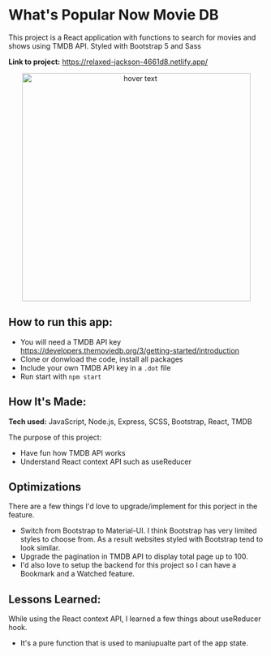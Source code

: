# What's Popular Now Movie DB 
This project is a React application with functions to search for movies and shows using TMDB API.
Styled with Bootstrap 5 and Sass


**Link to project:** https://relaxed-jackson-4661d8.netlify.app/

<p align="center">
  <img src="https://res.cloudinary.com/dhhiphscp/image/upload/v1670700132/portfolio/MovieApp_xvv46t.png" width="450" title="hover text">
</p>

## How to run this app:
- You will need a TMDB API key https://developers.themoviedb.org/3/getting-started/introduction
- Clone or donwload the code, install all packages 
- Include your own TMDB API key in a ``.dot`` file
- Run start with ``npm start`` 

## How It's Made:

**Tech used:** JavaScript, Node.js, Express, SCSS, Bootstrap, React, TMDB

The purpose of this project:
- Have fun how TMDB API works 
- Understand React context API such as useReducer 

## Optimizations
There are a few things I'd love to upgrade/implement for this porject in the feature.
- Switch from Bootstrap to Material-UI. I think Bootstrap has very limited styles to choose from. As a result websites styled with Bootstrap tend to look similar.
- Upgrade the pagination in TMDB API to display total page up to 100.
- I'd also love to setup the backend for this project so I can have a Bookmark and a Watched feature. 

## Lessons Learned:

While using the React context API, I learned a few things about useReducer hook. 
- It's a pure function that is  used to maniupualte part of the app state.

